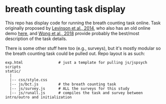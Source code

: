 # breath counting task display

This repo has display code for running the breath counting task online. Task originally proposed by [Levinson et al., 2014](https://doi.org/10.3389/fpsyg.2014.01202), who also has an old online demo [here](http://webtasks.keck.waisman.wisc.edu/breath/demo/), and [Wong et al., 2018](https://doi.org/10.1007/s12671-017-0880-1) provide probably the best/most description of the task details.

There is some other stuff here too (e.g., surveys), but it's mostly modular so the breath counting task could be pulled out. Repo layout is as such:

```
exp.html                # just a template for pulling js/jspsych scripts
static/
  |
  |-- css/style.css
  |-- js/bct.js         # the breath counting task
  |-- js/survey.js      # ALL the surveys for this study
  |-- js/runall.js      # compiles the task and survey between intro/outro and initialization
```